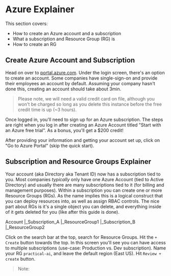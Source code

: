 
# Azure Explainer

This section covers:
- How to create an Azure account and a subscription
- What a subscription and Resource Group (RG) is
- How to create an RG

## Create Azure Account and Subscription

Head on over to [portal.azure.com](https://portal.azure.com). Under the login screen, there's an option to create an account. Some companies have single-sign-on and provide their employees an account by default. Assuming your company hasn't done this, creating an account should take about 3min.

> Please note, we will need a valid credit card on file, although you won't be charged so long as you delete this instance before the free credit time is up (~3 hours).

Once logged in, you'll need to sign up for an Azure subscription. The steps are right when you log in after creating an Azure Account titled "Start with an Azure free trial". As a bonus, you'll get a $200 credit!

After providing your information and getting your account set up, click on "Go to Azure Portal" (skip the quick start).

## Subscription and Resource Groups Explainer
Your account (aka Directory aka Tenant ID) now has a subscription tied to you. Most companies _typically_ only have one Azure Account (tied to Active Directory) and usually there are many subscriptions tied to it (for billing and management purposes). Within a subscription you can create one or more Resource Groups (RGs). As the name implies this is a logical construct that you can deploy resources into, as well as assign RBAC controls. The nice part about RGs is it's a single object you can delete, and everything inside of it gets deleted for you (like after this guide is done).

Account
 |_Subscription_A
   |_ResourceGroup1
 |_Subscription_B
   |_ResourceGroup2

Click on the search bar at the top, search for Resource Groups. Hit the `+ Create` button towards the top. In this screen you'll see you can have access to multiple subscriptions (use-case: Production vs. Dev subscription). Name your RG `practical-ai`, and leave the default region (East US). Hit `Review + create` button.

> Note: 

